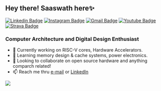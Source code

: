 ## Hey there! Saaswath here✨

[![Linkedin Badge](https://img.shields.io/badge/-lnsaaswath-blue?style=flat-square&logo=Linkedin&logoColor=white&link=https://www.linkedin.com/in/lnsaaswath/)](https://www.linkedin.com/in/lnsaaswath/)
[![Instagram Badge](https://img.shields.io/badge/-____infini8____-e4405f?style=flat-square&logo=instagram&logoColor=white&link=https://instagram.com/__infini8__/)](https://instagram.com/__infini8__)
[![Gmail Badge](https://img.shields.io/badge/-saas13101@gmail.com-c14438?style=flat-square&logo=Gmail&logoColor=white&link=mailto:saas13101@gmail.com)](mailto:saas13101@gmail.com)
[![Youtube Badge](https://img.shields.io/badge/-infinite-darkred?style=flat-square&logo=youtube&logoColor=white&link=https://www.youtube.com/channel/UCww6t8K24fyw58qHFkQxBcg)](https://www.youtube.com/channel/UCww6t8K24fyw58qHFkQxBcg)
[![Strava Badge](https://img.shields.io/badge/-%F0%9F%87%AE%F0%9F%87%B3L%20N%20Saaswath-FC4C02?style=flat-square&logo=strava&logoColor=white&link=https://www.strava.com/athletes/saaswath/)](https://www.strava.com/athletes/saaswath)


### Computer Architecture and Digital Design Enthusiast

- 🔭 Currently working on RISC-V cores, Hardware Accelerators.
- 🌱 Learning memory design & cache systems, power electronics.
- 👯 Looking to collaborate on open source hardware and anything comparch related!
- 📫 Reach me thru [e-mail](mailto:saas13101@gmail.com) or [LinkedIn](https://www.linkedin.com/in/lnsaaswath/)

![](https://komarev.com/ghpvc/?username=infini8-13&color=red)
<!--
**infini8-13/infini8-13** is a ✨ _special_ ✨ repository because its `README.md` (this file) appears on your GitHub profile.

- 🔭 Currently working on Hardware Acceleration of Cryptographic Applications 
- 🌱 Learning memory design and cache systems
- 👯 I’m looking to collaborate on open source hardware and anything comparch related
- 🤔 I’m looking for help with ...
- 💬 Ask me about 
- 📫 Reach me at 
-->
